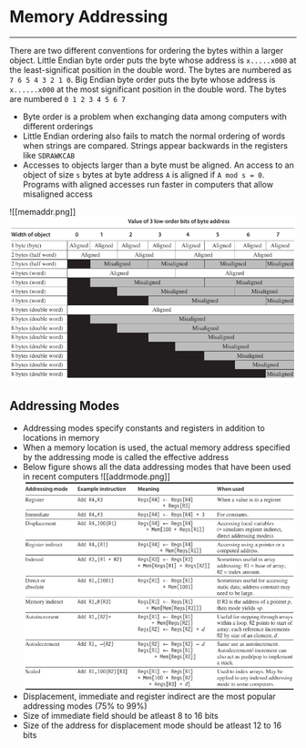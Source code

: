 # Memory Addressing
---
There are two different conventions for ordering the bytes within a larger object. Little Endian byte order puts the byte whose address is `x.....x000` at the least-significat position in the double word. The bytes are numbered as `7 6 5 4 3 2 1 0`. Big Endian byte order puts the byte whose address is `x......x000` at the most significant position in the double word. The bytes are numbered `0 1 2 3 4 5 6 7`

- Byte order is a problem when exchanging data among computers with different orderings
- Little Endian ordering also fails to match the normal ordering of words when strings are compared. Strings appear backwards in the registers like `SDRAWKCAB`
- Accesses to objects larger than a byte must be aligned. An access to an object of size `s` bytes at byte address `A` is aligned if `A mod s = 0`. Programs with aligned accesses run faster in computers that allow misaligned access

![[memaddr.png]]![memaddr](https://github.com/Shogunkayo/PES_Notes/blob/main/Microprocessor%20and%20Computer%20Architecture/Images/memaddr.png)

## Addressing Modes
- Addressing modes specify constants and registers in addition to locations in memory
- When a memory location is used, the actual memory address specified by the addressing mode is called the effective address
- Below figure shows all the data addressing modes that have been used in recent computers
![[addrmode.png]]![addrmode](https://github.com/Shogunkayo/PES_Notes/blob/main/Microprocessor%20and%20Computer%20Architecture/Images/addrmode.png)
- Displacement, immediate and register indirect are the most popular addressing modes (75% to 99%)
- Size of immediate field should be atleast 8 to 16 bits
- Size of the address for displacement mode should be atleast 12 to 16 bits
